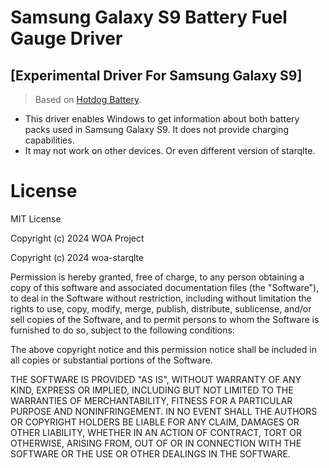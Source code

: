 # Samsung Galaxy S9 Battery Fuel Gauge Driver

## [Experimental Driver For Samsung Galaxy S9]  
> Based on [Hotdog Battery](https://github.com/sunflower2333/HotdogBattery).  
  - This driver enables Windows to get information about both battery packs used in Samsung Galaxy S9. It does not provide charging capabilities.
  - It may not work on other devices. Or even different version of starqlte.

# License

MIT License

Copyright (c) 2024 WOA Project

Copyright (c) 2024 woa-starqlte

Permission is hereby granted, free of charge, to any person obtaining a copy
of this software and associated documentation files (the "Software"), to deal
in the Software without restriction, including without limitation the rights
to use, copy, modify, merge, publish, distribute, sublicense, and/or sell
copies of the Software, and to permit persons to whom the Software is
furnished to do so, subject to the following conditions:

The above copyright notice and this permission notice shall be included in all
copies or substantial portions of the Software.

THE SOFTWARE IS PROVIDED "AS IS", WITHOUT WARRANTY OF ANY KIND, EXPRESS OR
IMPLIED, INCLUDING BUT NOT LIMITED TO THE WARRANTIES OF MERCHANTABILITY,
FITNESS FOR A PARTICULAR PURPOSE AND NONINFRINGEMENT. IN NO EVENT SHALL THE
AUTHORS OR COPYRIGHT HOLDERS BE LIABLE FOR ANY CLAIM, DAMAGES OR OTHER
LIABILITY, WHETHER IN AN ACTION OF CONTRACT, TORT OR OTHERWISE, ARISING FROM,
OUT OF OR IN CONNECTION WITH THE SOFTWARE OR THE USE OR OTHER DEALINGS IN THE
SOFTWARE.
